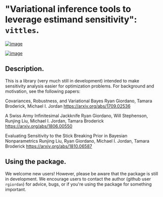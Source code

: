 # "Variational inference tools to leverage estimand sensitivity": `vittles`.

[![image](https://travis-ci.org/rgiordan/vittles.svg?branch=master)](https://travis-ci.org/rgiordan/vittles)

[![image](https://codecov.io/gh/rgiordan/vittles/branch/master/graph/badge.svg)](https://codecov.io/gh/rgiordan/vittles)

## Description.

This is a library (very much still in development) intended to make
sensitivity analysis easier for optimization problems. For background and motivation, see the following papers:

Covariances, Robustness, and Variational Bayes
Ryan Giordano, Tamara Broderick, Michael I. Jordan
<https://arxiv.org/abs/1709.02536>

A Swiss Army Infinitesimal Jackknife
Ryan Giordano, Will Stephenson, Runjing Liu, Michael I. Jordan, Tamara
Broderick
<https://arxiv.org/abs/1806.00550>

Evaluating Sensitivity to the Stick Breaking Prior in Bayesian
Nonparametrics
Runjing Liu, Ryan Giordano, Michael I. Jordan, Tamara Broderick
<https://arxiv.org/abs/1810.06587>

## Using the package.

We welcome new users\! However, please be aware that the package is
still in development. We encourage users to contact the author (github
user `rgiordan`) for advice, bugs, or if you're using the package for
something important.

<!-- ### Installation.

To install the latest tagged version, install with `pip`:

`python3 -m pip install vittles`.

Note that `vittles` is under rapid development, so you may want to clone
the respository and use the master branch instead.

### Documentation and Examples.

For examples and API documentation, see
[readthedocs](https://vittles.readthedocs.io/).

Alternatively, check out the repo and run `make html` in `docs/`. -->
